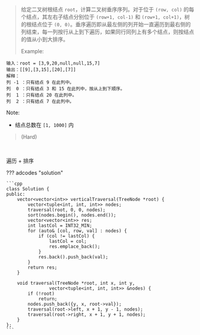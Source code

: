 <!-- prettier-ignore-start -->

> 给定二叉树根结点 `root`，计算二叉树垂序序列。对于位于 `(row, col)` 的每个结点，其左右子结点分别位于 `(row+1, col-1)` 和 `(row+1, col+1)`，树的根结点位于 `(0, 0)`。垂序遍历即从最左侧的列开始一直遍历到最右侧的列结束，每一列按行从上到下遍历，如果同行同列上有多个结点，则按结点的值从小到大排序。
> 
> Example:
```
输入：root = [3,9,20,null,null,15,7]
输出：[[9],[3,15],[20],[7]]
解释：
列 -1 ：只有结点 9 在此列中。
列  0 ：只有结点 3 和 15 在此列中，按从上到下顺序。
列  1 ：只有结点 20 在此列中。
列  2 ：只有结点 7 在此列中。
```
Note:
>
-   结点总数在 `[1, 1000]` 内
>
> (Hard) 

<!-- prettier-ignore-end -->

<br>

遍历 + 排序

??? adcodes "solution"

    ```cpp
    class Solution {
    public:
        vector<vector<int>> verticalTraversal(TreeNode *root) {
            vector<tuple<int, int, int>> nodes;
            traversal(root, 0, 0, nodes);
            sort(nodes.begin(), nodes.end());
            vector<vector<int>> res;
            int lastCol = INT32_MIN;
            for (auto& [col, row, val] : nodes) {
                if (col != lastCol) {
                    lastCol = col;
                    res.emplace_back();
                }
                res.back().push_back(val);
            }
            return res;
        }

        void traversal(TreeNode *root, int x, int y,
                    vector<tuple<int, int, int>> &nodes) {
            if (!root)
                return;
            nodes.push_back({y, x, root->val});
            traversal(root->left, x + 1, y - 1, nodes);
            traversal(root->right, x + 1, y + 1, nodes);
        }
    };
    ```
